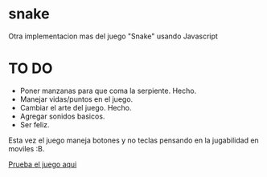 snake
=====

Otra implementacion mas del juego "Snake" usando Javascript

TO DO
=====
* Poner manzanas para que coma la serpiente.	Hecho.
* Manejar vidas/puntos en el juego.
* Cambiar el arte del juego.					Hecho.
* Agregar sonidos basicos.
* Ser feliz.

Esta vez el juego maneja botones y no teclas pensando en la jugabilidad en moviles :B.

[Prueba el juego aqui](https://rawgithub.com/estuardolh/snake/master/index.html)